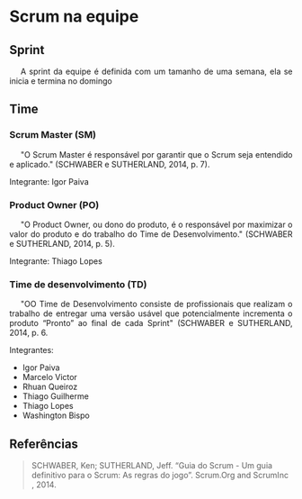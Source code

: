 # Scrum na equipe

## Sprint

<p style="text-indent: 20px; text-align: justify">
A sprint da equipe é definida com um tamanho de uma semana, ela se inicia e termina no domingo
</p>

## Time

### Scrum Master (SM)

<p style="text-indent: 20px; text-align: justify">
"O Scrum Master é responsável por garantir que o Scrum seja entendido e aplicado." (SCHWABER e SUTHERLAND, 2014, p. 7).
</p>

Integrante: Igor Paiva

### Product Owner (PO)

<p style="text-indent: 20px; text-align: justify">
"O Product Owner, ou dono do produto, é o responsável por maximizar o valor do produto e do trabalho do Time de Desenvolvimento." (SCHWABER e SUTHERLAND, 2014, p. 5).
</p>

Integrante: Thiago Lopes

### Time de desenvolvimento (TD)

<p style="text-indent: 20px; text-align: justify">
"OO Time de Desenvolvimento consiste de profissionais que realizam o trabalho de entregar uma versão usável que potencialmente incrementa o produto “Pronto” ao final de cada Sprint" (SCHWABER e SUTHERLAND, 2014, p. 6.
</p>

Integrantes:

- Igor Paiva
- Marcelo Victor
- Rhuan Queiroz
- Thiago Guilherme
- Thiago Lopes
- Washington Bispo

## Referências

>SCHWABER, Ken; SUTHERLAND, Jeff. “Guia do Scrum - Um guia definitivo para o Scrum: As regras do jogo”. Scrum.Org and ScrumInc , 2014.
 